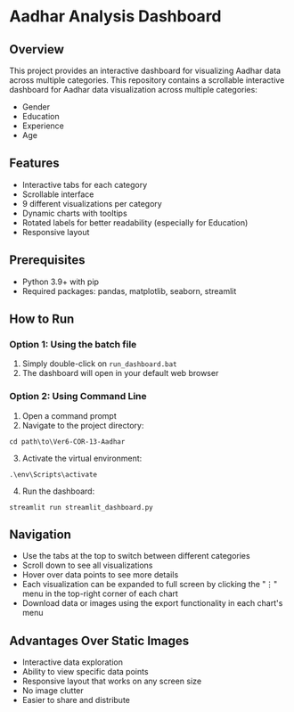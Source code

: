 # Aadhar Analysis Dashboard

## Overview
This project provides an interactive dashboard for visualizing Aadhar data across multiple categories. 
This repository contains a scrollable interactive dashboard for Aadhar data visualization across multiple categories:
- Gender
- Education
- Experience
- Age

## Features
- Interactive tabs for each category
- Scrollable interface
- 9 different visualizations per category
- Dynamic charts with tooltips
- Rotated labels for better readability (especially for Education)
- Responsive layout

## Prerequisites
- Python 3.9+ with pip
- Required packages: pandas, matplotlib, seaborn, streamlit

## How to Run

### Option 1: Using the batch file
1. Simply double-click on `run_dashboard.bat`
2. The dashboard will open in your default web browser

### Option 2: Using Command Line
1. Open a command prompt
2. Navigate to the project directory:
```
cd path\to\Ver6-COR-13-Aadhar
```
3. Activate the virtual environment:
```
.\env\Scripts\activate
```
4. Run the dashboard:
```
streamlit run streamlit_dashboard.py
```

## Navigation
- Use the tabs at the top to switch between different categories
- Scroll down to see all visualizations
- Hover over data points to see more details
- Each visualization can be expanded to full screen by clicking the "⋮" menu in the top-right corner of each chart
- Download data or images using the export functionality in each chart's menu

## Advantages Over Static Images
- Interactive data exploration
- Ability to view specific data points
- Responsive layout that works on any screen size
- No image clutter
- Easier to share and distribute
